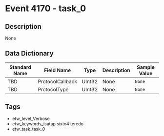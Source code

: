 # Event 4170 - task_0

## Description
None

## Data Dictionary
|Standard Name|Field Name|Type|Description|Sample Value|
|---|---|---|---|---|
|TBD|ProtocolCallback|UInt32|None|`None`|
|TBD|ProtocolType|UInt32|None|`None`|

## Tags
* etw_level_Verbose
* etw_keywords_isatap sixto4 teredo
* etw_task_task_0